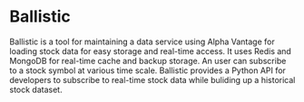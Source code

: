 # Ballistic

Ballistic is a tool for maintaining a data service using Alpha Vantage for loading stock data for easy storage and real-time access. It uses Redis and MongoDB for real-time cache and backup storage. An user can subscribe to a stock symbol at various time scale. Ballistic provides a Python API for developers to subscribe to real-time stock data while buliding up a historical stock dataset.

